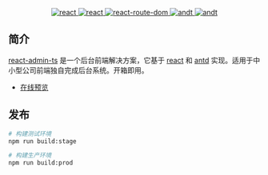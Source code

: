 <p align="center">
  <a href="https://react.docschina.org/">
    <img src="https://img.shields.io/badge/react-18.2.0-blue.svg" alt="react">
  </a>
  <a href="https://github.com/facebook/create-react-app">
    <img src="https://img.shields.io/badge/create--react--app-4.0.3-blue.svg" alt="react">
  </a>
  <a href="https://github.com/remix-run/react-router">
    <img src="https://img.shields.io/badge/react--router--dom-6.3.0-blue.svg" alt="react-route-dom">
  </a>
  <a href="https://github.com/ant-design/ant-design">
    <img src="https://img.shields.io/badge/antd-4.23.1-blue.svg" alt="andt">
  </a>
  <a href="https://github.com/microsoft/TypeScript">
    <img src="https://img.shields.io/badge/typescript-4.7.4-blue.svg" alt="andt">
  </a>
  
</p>

## 简介

[react-admin-ts](https://github.com/liuyueqi18/react-admin) 是一个后台前端解决方案，它基于 [react](https://react.docschina.org/) 和 [antd](https://ant.design/components/overview-cn/) 实现。适用于中小型公司前端独自完成后台系统。开箱即用。

- [在线预览](https://react-admin-ts.lyq168.cn/#/login)

## 发布

```bash
# 构建测试环境
npm run build:stage

# 构建生产环境
npm run build:prod
```
